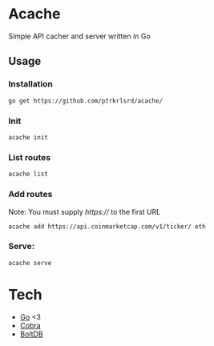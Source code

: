 # Acache
Simple API cacher and server written in Go

## Usage
### Installation
```
go get https://github.com/ptrkrlsrd/acache/
```

### Init
```
acache init
```

### List routes
```
acache list
```

### Add routes
Note: You must supply *https://* to the first URL
```
acache add https://api.coinmarketcap.com/v1/ticker/ eth
```

### Serve:
```
acache serve
```

# Tech
- [Go](https://golang.org/) <3
- [Cobra](https://github.com/spf13/cobra)
- [BoltDB](https://github.com/coreos/bbolt)
